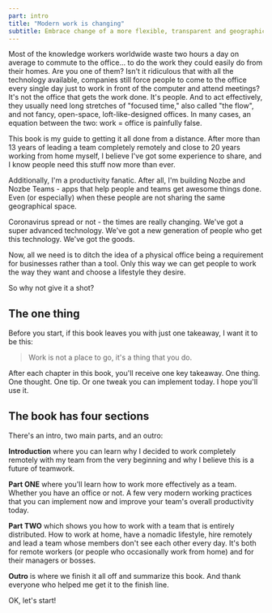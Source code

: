 ```yaml
---
part: intro
title: "Modern work is changing"
subtitle: Embrace change of a more flexible, transparent and geographically dispersed work.
---
```


Most of the knowledge workers worldwide waste two hours a day on average to commute to the office… to do the work they could easily do from their homes. Are you one of them? Isn't it ridiculous that with all the technology available, companies still force people to come to the office every single day just to work in front of the computer and attend meetings? It's not the office that gets the work done. It's people. And to act effectively, they usually need long stretches of "focused time," also called "the flow", and not fancy, open-space, loft-like-designed offices. In many cases, an equation between the two: work = office is painfully false.

This book is my guide to getting it all done from a distance. After more than 13 years of leading a team completely remotely and close to 20 years working from home myself, I believe I've got some experience to share, and I know people need this stuff now more than ever.

Additionally, I'm a productivity fanatic. After all, I'm building Nozbe and Nozbe Teams - apps that help people and teams get awesome things done. Even (or especially) when these people are not sharing the same geographical space.

Coronavirus spread or not - the times are really changing. We've got a super advanced technology. We've got a new generation of people who get this technology. We've got the goods.

Now, all we need is to ditch the idea of a physical office being a requirement for businesses rather than a tool. Only this way we can get people to work the way they want and choose a lifestyle they desire.

So why not give it a shot?

## The one thing

Before you start, if this book leaves you with just one takeaway, I want it to be this:

> Work is not a place to go, it's a thing that you do.

After each chapter in this book, you'll receive one key takeaway. One thing. One thought. One tip. Or one tweak you can implement today. I hope you'll use it.

## The book has four sections

There's an intro, two main parts, and an outro:

**Introduction** where you can learn why I decided to work completely remotely with my team from the very beginning and why I believe this is a future of teamwork.

**Part ONE** where you'll learn how to work more effectively as a team. Whether you have an office or not. A few very modern working practices that you can implement now and improve your team's overall productivity today.

**Part TWO** which shows you how to work with a team that is entirely distributed. How to work at home, have a nomadic lifestyle, hire remotely and lead a team whose members don't see each other every day. It's both for remote workers (or people who occasionally work from home) and for their managers or bosses.

**Outro** is where we finish it all off and summarize this book. And thank everyone who helped me get it to the finish line.

OK, let's start!
